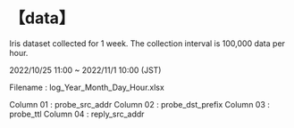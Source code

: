 # 【data】
Iris dataset collected for 1 week.
The collection interval is 100,000 data per hour.

2022/10/25 11:00 ~ 2022/11/1 10:00 (JST)

Filename : log_Year_Month_Day_Hour.xlsx

Column 01 : probe_src_addr
Column 02 : probe_dst_prefix
Column 03 : probe_ttl
Column 04 : reply_src_addr
